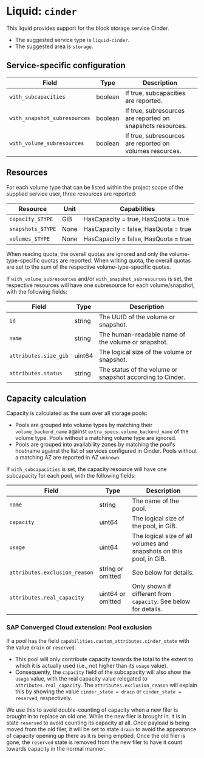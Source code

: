 # Liquid: `cinder`

This liquid provides support for the block storage service Cinder.

- The suggested service type is `liquid-cinder`.
- The suggested area is `storage`.

## Service-specific configuration

| Field | Type | Description |
| ----- | ---- | ----------- |
| `with_subcapacities` | boolean | If true, subcapacities are reported. |
| `with_snapshot_subresources` | boolean | If true, subresources are reported on snapshots resources. |
| `with_volume_subresources` | boolean | If true, subresources are reported on volumes resources. |

## Resources

For each volume type that can be listed within the project scope of the supplied service user, three resources are reported:

| Resource          | Unit | Capabilities                         |
| ----------------- | ---- | ------------------------------------ |
| `capacity_$TYPE`  | GiB  | HasCapacity = true, HasQuota = true  |
| `snapshots_$TYPE` | None | HasCapacity = false, HasQuota = true |
| `volumes_$TYPE`   | None | HasCapacity = false, HasQuota = true |

When reading quota, the overall quotas are ignored and only the volume-type-specific quotas are reported.
When writing quota, the overall quotas are set to the sum of the respective volume-type-specific quotas.

If `with_volume_subresources` and/or `with_snapshot_subresources` is set, the respective resources will have one subresource for each volume/snapshot, with the following fields:

| Field | Type | Description |
| ----- | ---- | ----------- |
| `id` | string | The UUID of the volume or snapshot. |
| `name` | string | The human-readable name of the volume or snapshot. |
| `attributes.size_gib` | uint64 | The logical size of the volume or snapshot. |
| `attributes.status` | string | The status of the volume or snapshot according to Cinder. |

## Capacity calculation

Capacity is calculated as the sum over all storage pools:

- Pools are grouped into volume types by matching their `volume_backend_name` against `extra_specs.volume_backend_name` of the volume type.
  Pools without a matching volume type are ignored.
- Pools are grouped into availability zones by matching the pool's hostname against the list of services configured in Cinder.
  Pools without a matching AZ are reported in AZ `unknown`.

If `with_subcapacities` is set, the capacity resource will have one subcapacity for each pool, with the following fields:

| Field | Type | Description |
| ----- | ---- | ----------- |
| `name` | string | The name of the pool. |
| `capacity` | uint64 | The logical size of the pool, in GiB. |
| `usage` | uint64 | The logical size of all volumes and snapshots on this pool, in GiB. |
| `attributes.exclusion_reason` | string or omitted | See below for details. |
| `attributes.real_capacity` | uint64 or omitted | Only shown if different from `capacity`. See below for details. |

### SAP Converged Cloud extension: Pool exclusion

If a pool has the field `capabilities.custom_attributes.cinder_state` with the value `drain` or `reserved`:

- This pool will only contribute capacity towards the total to the extent to which it is actually used (i.e., not higher than its `usage` value).
- Consequently, the `capacity` field of the subcapacity will also show the `usage` value, with the real capacity value relegated to `attributes.real_capacity`.
The `attributes.exclusion_reason` will explain this by showing the value `cinder_state = drain` or `cinder_state = reserved`, respectively.

We use this to avoid double-counting of capacity when a new filer is brought in to replace an old one.
While the new filer is brought in, it is in state `reserved` to avoid counting its capacity at all.
Once payload is being moved from the old filer, it will be set to state `drain` to avoid the appearance of capacity opening up there as it is being emptied.
Once the old filer is gone, the `reserved` state is removed from the new filer to have it count towards capacity in the normal manner.
